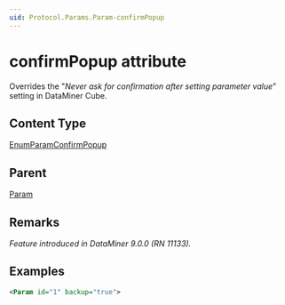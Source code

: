```yaml
---
uid: Protocol.Params.Param-confirmPopup
---
```


# confirmPopup attribute

Overrides the "*Never ask for confirmation after setting parameter value*" setting in DataMiner Cube.

## Content Type

[EnumParamConfirmPopup](xref:Protocol-EnumParamConfirmPopup)

## Parent

[Param](xref:Protocol.Params.Param)

## Remarks

*Feature introduced in DataMiner 9.0.0 (RN 11133).*

## Examples

```xml
<Param id="1" backup="true">
```
